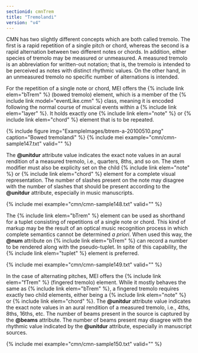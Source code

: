 ```yaml
---
sectionid: cmnTrem
title: "Tremolandi"
version: "v4"
---
```


CMN has two slightly different concepts which are both called tremolo. The first is a rapid repetition of a single pitch or chord, whereas the second is a rapid alternation between two different notes or chords. In addition, either species of tremolo may be measured or unmeasured. A measured tremolo is an abbreviation for written-out notation; that is, the tremolo is intended to be perceived as notes with distinct rhythmic values. On the other hand, in an unmeasured tremolo no specific number of alternations is intended.

For the repetition of a single note or chord, MEI offers the {% include link elem="bTrem" %} (bowed tremolo) element, which is a member of the {% include link model="eventLike.cmn" %} class, meaning it is encoded following the normal course of musical events within a {% include link elem="layer" %}. It holds exactly one {% include link elem="note" %} or {% include link elem="chord" %} element that is to be repeated.

{% include figure img="ExampleImages/btrem-a-20100510.png" caption="Bowed tremolandi" %}
{% include mei example="cmn/cmn-sample147.txt" valid="" %}

The **@unitdur** attribute value indicates the exact note values in an aural rendition of a measured tremolo, i.e., quarters, 8ths, and so on. The stem modifier must also be explicity set on the child {% include link elem="note" %} or {% include link elem="chord" %} element for a complete visual representation. The number of slashes present on the note may disagree with the number of slashes that should be present according to the **@unitdur** attribute, especially in music manuscripts.

{% include mei example="cmn/cmn-sample148.txt" valid="" %}

The {% include link elem="bTrem" %} element can be used as shorthand for a tuplet consisting of repetitions of a single note or chord. This kind of markup may be the result of an optical music recognition process in which complete semantics cannot be determined *a priori*. When used this way, the **@num** attribute on {% include link elem="bTrem" %} can record a number to be rendered along with the pseudo-tuplet. In spite of this capability, the {% include link elem="tuplet" %} element is preferred.

{% include mei example="cmn/cmn-sample149.txt" valid="" %}

In the case of alternating pitches, MEI offers the {% include link elem="fTrem" %} (fingered tremolo) element. While it mostly behaves the same as {% include link elem="bTrem" %}, a fingered tremolo requires exactly two child elements, either being a {% include link elem="note" %} or {% include link elem="chord" %}. The **@unitdur** attribute value indicates the exact note values in an aural rendition of a measured tremolo, i.e., 4ths, 8ths, 16ths, etc. The number of beams present in the source is captured by the **@beams** attribute. The number of beams present may disagree with the rhythmic value indicated by the **@unitdur** attribute, especially in manuscript sources.

{% include mei example="cmn/cmn-sample150.txt" valid="" %}
